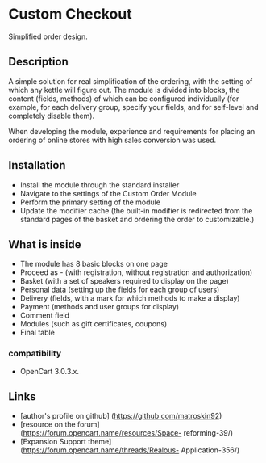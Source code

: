# Custom Checkout
Simplified order design.

## Description
A simple solution for real simplification of the ordering, with the setting of which any kettle will figure out. The module is divided into blocks, the content (fields, methods) of which can be configured individually (for example, for each delivery group, specify your fields, and for self-level and completely disable them).

When developing the module, experience and requirements for placing an ordering of online stores with high sales conversion was used.

## Installation
* Install the module through the standard installer
* Navigate to the settings of the Custom Order Module
* Perform the primary setting of the module
* Update the modifier cache (the built-in modifier is redirected from the standard pages of the basket and ordering the order to customizable.)

## What is inside
* The module has 8 basic blocks on one page
* Proceed as - (with registration, without registration and authorization)
* Basket (with a set of speakers required to display on the page)
* Personal data (setting up the fields for each group of users)
* Delivery (fields, with a mark for which methods to make a display)
* Payment (methods and user groups for display)
* Comment field
* Modules (such as gift certificates, coupons)
* Final table

### compatibility
- OpenCart 3.0.3.x.

## Links
- [author's profile on github] (https://github.com/matroskin92)
- [resource on the forum] (https://forum.opencart.name/resources/Space- reforming-39/)
- [Expansion Support theme] (https://forum.opencart.name/threads/Realous- Application-356/)
